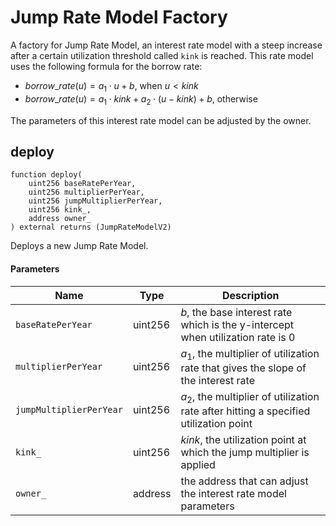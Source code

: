 # Jump Rate Model Factory

A factory for Jump Rate Model, an interest rate model with a steep increase after a certain utilization threshold called `kink` is reached. This rate model uses the following formula for the borrow rate:

* $borrow\_rate(u)=a_1 \cdot u + b$, when $u<kink$
* $borrow\_rate(u)=a_1 \cdot kink + a_2  \cdot (u-kink) + b$, otherwise

The parameters of this interest rate model can be adjusted by the owner.

## deploy

```solidity
function deploy(
    uint256 baseRatePerYear,
    uint256 multiplierPerYear,
    uint256 jumpMultiplierPerYear,
    uint256 kink_,
    address owner_
) external returns (JumpRateModelV2)
```

Deploys a new Jump Rate Model.

#### Parameters

| Name | Type | Description |
| ---- | ---- | ----------- |
| `baseRatePerYear` | uint256 | $b$, the base interest rate which is the y-intercept when utilization rate is 0 |
| `multiplierPerYear` | uint256 | $a_1$, the multiplier of utilization rate that gives the slope of the interest rate |
| `jumpMultiplierPerYear` | uint256 | $a_2$, the multiplier of utilization rate after hitting a specified utilization point |
| `kink_` | uint256 | $kink$, the utilization point at which the jump multiplier is applied |
| `owner_` | address | the address that can adjust the interest rate model parameters |
